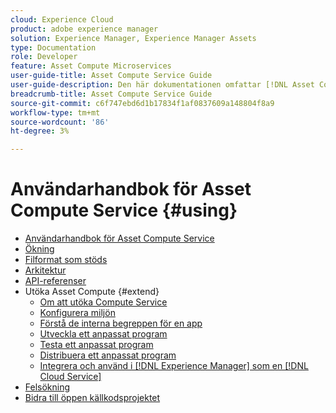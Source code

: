 ```yaml
---
cloud: Experience Cloud
product: adobe experience manager
solution: Experience Manager, Experience Manager Assets
type: Documentation
role: Developer
feature: Asset Compute Microservices
user-guide-title: Asset Compute Service Guide
user-guide-description: Den här dokumentationen omfattar [!DNL Asset Compute Service] uppgifter som hur du utvecklar, hanterar, distribuerar och felsöker din anpassade kod.
breadcrumb-title: Asset Compute Service Guide
source-git-commit: c6f747ebd6d1b17834f1af0837609a148804f8a9
workflow-type: tm+mt
source-wordcount: '86'
ht-degree: 3%

---
```



# Användarhandbok för Asset Compute Service {#using}

+ [Användarhandbok för Asset Compute Service](home.md)
+ [Ökning](introduction.md)
+ [Filformat som stöds](https://experienceleague.adobe.com/sv/docs/experience-manager-cloud-service/content/assets/file-format-support)
+ [Arkitektur](architecture.md)
+ [API-referenser](api.md)
+ Utöka Asset Compute {#extend}
   + [Om att utöka Compute Service](understand-extensibility.md)
   + [Konfigurera miljön](setup-environment.md)
   + [Förstå de interna begreppen för en app](custom-application-internals.md)
   + [Utveckla ett anpassat program](develop-custom-application.md)
   + [Testa ett anpassat program](test-custom-application.md)
   + [Distribuera ett anpassat program](deploy-custom-application.md)
   + [Integrera och använd i [!DNL Experience Manager] som en [!DNL Cloud Service]](https://experienceleague.adobe.com/sv/docs/experience-manager-cloud-service/content/assets/asset-microservices-overview)
+ [Felsökning](troubleshooting.md)
+ [Bidra till öppen källkodsprojektet](contribute-to-compute-service.md)

